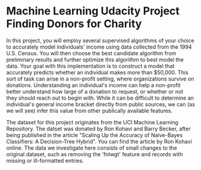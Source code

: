 # Machine Learning Udacity Project Finding Donors for Charity

In this project, you will employ several supervised algorithms of your choice to accurately model individuals' income using data collected from the 1994 U.S. Census. You will then choose the best candidate algorithm from preliminary results and further optimize this algorithm to best model the data. Your goal with this implementation is to construct a model that accurately predicts whether an individual makes more than $50,000. This sort of task can arise in a non-profit setting, where organizations survive on donations. Understanding an individual's income can help a non-profit better understand how large of a donation to request, or whether or not they should reach out to begin with. While it can be difficult to determine an individual's general income bracket directly from public sources, we can (as we will see) infer this value from other publically available features.

The dataset for this project originates from the UCI Machine Learning Repository. The datset was donated by Ron Kohavi and Barry Becker, after being published in the article "Scaling Up the Accuracy of Naive-Bayes Classifiers: A Decision-Tree Hybrid". You can find the article by Ron Kohavi online. The data we investigate here consists of small changes to the original dataset, such as removing the 'fnlwgt' feature and records with missing or ill-formatted entries.
